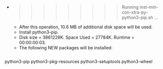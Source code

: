 * >>>>>>>>> Running inst-min-con-xtra-py-python3-pip.sh ...
  * After this operation, 10.6 MB of additional disk space will be used.
  * Install python3-pip.
  * Disk size = 3861228K. Space Used = 27784K. Runtime = 00:00:00:03.
  * The following NEW packages will be installed:
  ```bash
python3-pip python3-pkg-resources python3-setuptools python3-wheel
  ```
